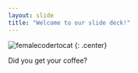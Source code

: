 ```yaml
---
layout: slide
title: "Welcome to our slide deck!"
---
```


![femalecodertocat](https://octodex.github.com/images/femalecodertocat.png)
{: .center}

Did you get your coffee?
